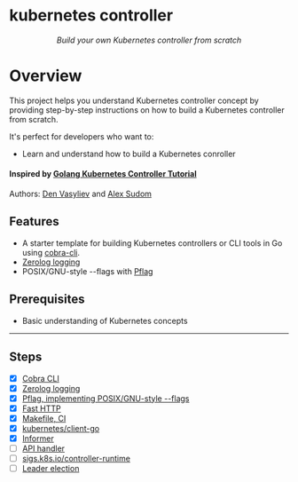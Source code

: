 # kubernetes controller

<div align="center">
  <p><em>Build your own Kubernetes controller from scratch</em></p>
</div>

# Overview
This project helps you understand Kubernetes controller concept by providing step-by-step instructions on how to build a Kubernetes controller from scratch. 

It's perfect for developers who want to:
- Learn and understand how to build a Kubernetes conroller

#### Inspired by [Golang Kubernetes Controller Tutorial](https://github.com/den-vasyliev/k8s-controller-tutorial-ref)
Authors: [Den Vasyliev](https://github.com/den-vasyliev) and [Alex Sudom](https://github.com/Alex0M)

## Features
- A starter template for building Kubernetes controllers or CLI tools in Go using [cobra-cli](docs/cobra-cli/README.md).
- [Zerolog logging](docs/zerolog-logging/README.md)
- POSIX/GNU-style --flags with [Pflag](docs/pflag/README.md)

## Prerequisites
- Basic understanding of Kubernetes concepts

---

## Steps
- [x] [Cobra CLI](docs/cobra-cli/README.md)
- [x] [Zerolog logging](docs/zerolog-logging/README.md)
- [x] [Pflag, implementing POSIX/GNU-style --flags](docs/pflag/README.md)
- [x] [Fast HTTP](docs/fast-http-server/README.md)
- [x] [Makefile, CI](docs/ci/README.md)
- [x] [kubernetes/client-go](docs/go-client/README.md)
- [x] [Informer](docs/informer/README.md)
- [ ] [API handler]()
- [ ] [sigs.k8s.io/controller-runtime]()
- [ ] [Leader election]()